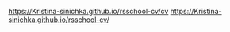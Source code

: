 https://Kristina-sinichka.github.io/rsschool-cv/cv
https://Kristina-sinichka.github.io/rsschool-cv/
